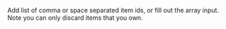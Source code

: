 Add list of comma or space separated item ids, or fill out the array input. Note you can only discard items that you own.